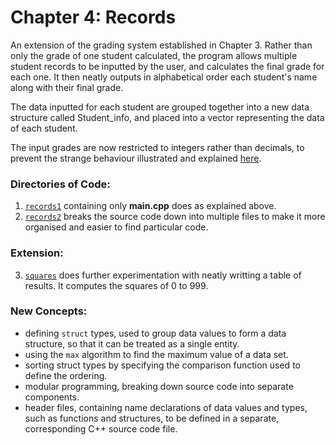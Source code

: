 # Chapter 4: Records

An extension of the grading system established in Chapter 3. Rather than only the grade of one student calculated, the program allows multiple student records to be inputted by the user, and calculates the final grade for each one. It then neatly outputs in alphabetical order each student's name along with their final grade.

The data inputted for each student are grouped together into a new data structure called Student_info, and placed into a vector representing the data of each student. 

The input grades are now restricted to integers rather than decimals, to prevent the strange behaviour illustrated and explained [here](https://stackoverflow.com/questions/44688567/why-is-iostream-cutting-off-the-first-letter-in-certain-words).

### Directories of Code:
1) [`records1`](records1) containing only **main.cpp** does as explained above.
2) [`records2`](records2) breaks the source code down into multiple files to make it more organised and easier to find particular code. 

### Extension:
3) [`squares`](squares) does further experimentation with neatly writting a table of results. It computes the squares of 0 to 999.

### New Concepts:
* defining `struct` types, used to group data values to form a data structure, so that it can be treated as a single entity.
* using the `max` algorithm to find the maximum value of a data set.
* sorting struct types by specifying the comparison function used to define the ordering.
* modular programming, breaking down source code into separate components.
* header files, containing name declarations of data values and types, such as functions and structures, to be defined in a separate, corresponding C++ source code file.
